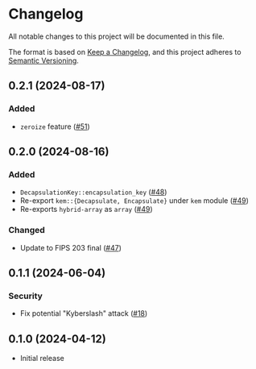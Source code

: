 # Changelog

All notable changes to this project will be documented in this file.

The format is based on [Keep a Changelog](https://keepachangelog.com/en/1.0.0/),
and this project adheres to [Semantic Versioning](https://semver.org/spec/v2.0.0.html).

## 0.2.1 (2024-08-17)
### Added
- `zeroize` feature ([#51])

[#51]: https://github.com/RustCrypto/KEMs/pull/51

## 0.2.0 (2024-08-16)
### Added
- `DecapsulationKey::encapsulation_key` ([#48])
- Re-export `kem::{Decapsulate, Encapsulate}` under `kem` module ([#49])
- Re-exports `hybrid-array` as `array` ([#49])

### Changed
- Update to FIPS 203 final ([#47])

[#47]: https://github.com/RustCrypto/KEMs/pull/47
[#48]: https://github.com/RustCrypto/KEMs/pull/48
[#49]: https://github.com/RustCrypto/KEMs/pull/49

## 0.1.1 (2024-06-04)
### Security
- Fix potential "Kyberslash" attack ([#18])

[#18]: https://github.com/RustCrypto/KEMs/pull/18

## 0.1.0 (2024-04-12)
- Initial release
